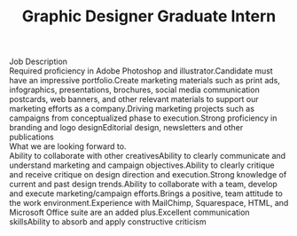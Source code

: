 ---
title:              Graphic Designer Graduate Intern
location:           Lagos
contract_type:      Internship
department:         Marketing and Communications
featured_image:     /uploads/headers/openings-header.jpg
body: |-

    ### Job Description
    1. Required proficiency in Adobe Photoshop and illustrator.
    2. Candidate must have an impressive portfolio.
    3. Create marketing materials such as print ads, infographics, presentations, brochures, social media communication postcards, web banners, and other relevant materials to support our marketing efforts as a company.
    4. Driving marketing projects such as campaigns from conceptualized phase to execution.
    5. Strong proficiency in branding and logo design
    6. Editorial design, newsletters and other publications

    ### What we are looking forward to.
    - Ability to collaborate with other creatives
    - Ability to clearly communicate and understand marketing and campaign objectives.
    - Ability to clearly critique and receive critique on design direction and execution. 
    - Strong knowledge of current and past design trends.
    - Ability to collaborate with a team, develop and execute marketing/campaign efforts.
    - Brings a positive, team attitude to the work environment.
    - Experience with MailChimp, Squarespace, HTML, and Microsoft Office suite are an added plus.
    - Excellent communication skills
    - Ability to absorb and apply constructive criticism

---